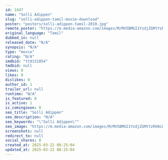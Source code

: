 ```yaml
---
id: 1447
name: "Solli Adippen"
slug: "solli-adippen-tamil-movie-download"
poster: "posters/solli-adippen-tamil-2010.jpg"
remote_poster: "https://m.media-amazon.com/images/M/MV5BMGI1YzdjZGMtYzRkNi00OGNiLTg0OTctZTkzOWE1Mzg5NGViXkEyXkFqcGdeQXVyOTk3NTc2MzE@._V1_SX300.jpg"
original_language: "Tamil"
dubbed_in: null
released_date: "N/A"
synopsis: "N/A"
type: "movie"
rating: "N/A"
imdbid: "tt9131054"
tmdbid: null
views: 0
likes: 0
dislikes: 0
author_id: 1
trailer_url: null
runtime: "N/A"
is_featured: 0
is_active: 1
is_comingsoon: 0
seo_title: "Solli Adippen"
seo_description: "N/A"
seo_keywords: "\"Solli Adippen\""
seo_image: "https://m.media-amazon.com/images/M/MV5BMGI1YzdjZGMtYzRkNi00OGNiLTg0OTctZTkzOWE1Mzg5NGViXkEyXkFqcGdeQXVyOTk3NTc2MzE@._V1_SX300.jpg"
screenshots: null
redirect_to: null
social_shares: 0
created_at: 2025-03-22 08:25:04
updated_at: 2025-03-22 08:25:04
---
```


